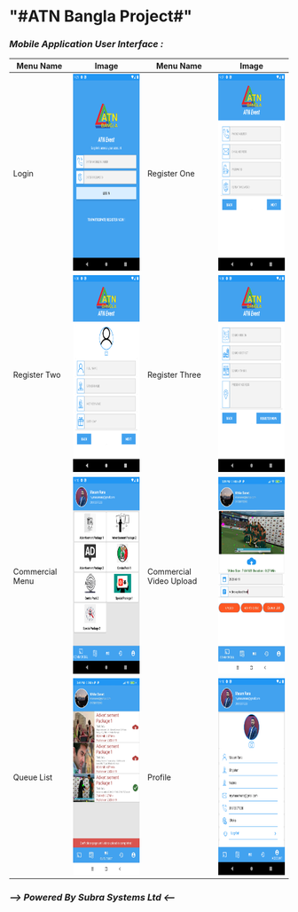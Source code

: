 <h1>"#ATN Bangla Project#"</h1>

*<h3>Mobile Application User Interface :</h3>*


Menu Name                  |  Image                                                           |Menu Name                  |  Image                                                    |
---------------------------|------------------------------------------------------------------|---------------------------|-----------------------------------------------------------| 
Login                      |  <img src="./screenshots/1.png" width="250" height="355">        |Register One               |  <img src="./screenshots/2.png" width="250" height="355"> |
Register Two               |  <img src="./screenshots/3.png" width="250" height="355">        |Register Three             |  <img src="./screenshots/4.png" width="250" height="355"> |
Commercial Menu            |  <img src="./screenshots/5.png" width="250" height="355">        |Commercial Video Upload    |  <img src="./screenshots/6.png" width="250" height="355"> |
Queue List                 |  <img src="./screenshots/7.png" width="250" height="355">        |Profile                    |  <img src="./screenshots/8.png" width="250" height="355"> |

*<h3> --> Powered By Subra Systems Ltd <-- </h3>* 



